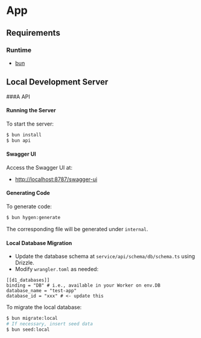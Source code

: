 # App

## Requirements

### Runtime

- [bun](https://bun.sh/)

## Local Development Server

###A API

#### Running the Server

To start the server:

```bash
$ bun install
$ bun api
```

#### Swagger UI

Access the Swagger UI at:

- [http://localhost:8787/swagger-ui](http://localhost:8787/swagger-ui)

#### Generating Code

To generate code:

```bash
$ bun hygen:generate
```

The corresponding file will be generated under `internal`.

#### Local Database Migration

- Update the database schema at `service/api/schema/db/schema.ts` using Drizzle.
- Modify `wrangler.toml` as needed:

```
[[d1_databases]]
binding = "DB" # i.e., available in your Worker on env.DB
database_name = "test-app"
database_id = "xxx" # <- update this
```

To migrate the local database:

```bash
$ bun migrate:local
# If necessary, insert seed data
$ bun seed:local
```
